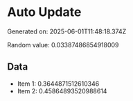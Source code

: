# Auto Update

Generated on: 2025-06-01T11:48:18.374Z

Random value: 0.03387486854918009

## Data

- Item 1: 0.3644871512610346
- Item 2: 0.45864893520988614
